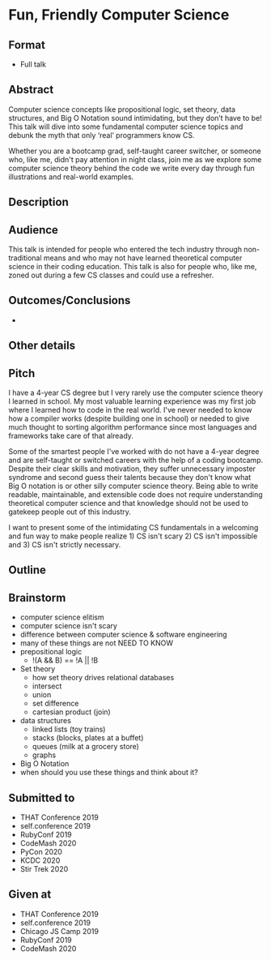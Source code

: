 # Fun, Friendly Computer Science

## Format

* Full talk

## Abstract
Computer science concepts like propositional logic, set theory, data structures, and Big O Notation sound intimidating, but they don’t have to be! This talk will dive into some fundamental computer science topics and debunk the myth that only ‘real’ programmers know CS.

Whether you are a bootcamp grad, self-taught career switcher, or someone who, like me, didn't pay attention in night class, join me as we explore some computer science theory behind the code we write every day through fun illustrations and real-world examples.
## Description


## Audience
This talk is intended for people who entered the tech industry through non-traditional means and who may not have learned theoretical computer science in their coding education. This talk is also for people who, like me, zoned out during a few CS classes and could use a refresher.


## Outcomes/Conclusions
- 


## Other details

## Pitch
I have a 4-year CS degree but I very rarely use the computer science theory I learned in school. My most valuable learning experience was my first job where I learned how to code in the real world. I've never needed to know how a compiler works (despite building one in school) or needed to give much thought to sorting algorithm performance since most languages and frameworks take care of that already. 

Some of the smartest people I've worked with do not have a 4-year degree and are self-taught or switched careers with the help of a coding bootcamp. Despite their clear skills and motivation, they suffer unnecessary imposter syndrome and second guess their talents because they don't know what Big O notation is or other silly computer science theory. Being able to write readable, maintainable, and extensible code does not require understanding theoretical computer science and that knowledge should not be used to gatekeep people out of this industry.

I want to present some of the intimidating CS fundamentals in a welcoming and fun way to make people realize 1) CS isn't scary 2) CS isn't impossible and 3) CS isn't strictly necessary.

## Outline


## Brainstorm
- computer science elitism
- computer science isn't scary
- difference between computer science & software engineering
- many of these things are not NEED TO KNOW
- prepositional logic
  - !(A && B) == !A || !B
- Set theory
  - how set theory drives relational databases
  - intersect
  - union
  - set difference
  - cartesian product (join)
- data structures
  - linked lists (toy trains)
  - stacks (blocks, plates at a buffet)
  - queues (milk at a grocery store)
  - graphs
- Big O Notation
- when should you use these things and think about it?


## Submitted to
- THAT Conference 2019
- self.conference 2019
- RubyConf 2019
- CodeMash 2020
- PyCon 2020
- KCDC 2020
- Stir Trek 2020

## Given at
- THAT Conference 2019
- self.conference 2019
- Chicago JS Camp 2019
- RubyConf 2019
- CodeMash 2020
